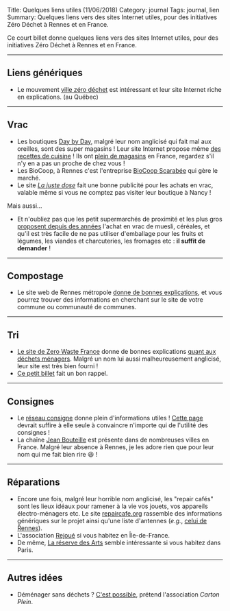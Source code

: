 Title: Quelques liens utiles (11/06/2018)
Category: journal
Tags: journal, lien
Summary: Quelques liens vers des sites Internet utiles, pour des initiatives Zéro Déchet à Rennes et en France.

Ce court billet donne quelques liens vers des sites Internet utiles, pour des initiatives Zéro Déchet à Rennes et en France.

---

## Liens génériques

- Le mouvement [ville zéro déchet](https://villezerodechet.org/) est intéressant et leur site Internet riche en explications. (au Québec)

---

## Vrac

- Les boutiques [Day by Day](http://daybyday-shop.com/), malgré leur nom anglicisé qui fait mal aux oreilles, sont des super magasins ! Leur site Internet propose même [des recettes de cuisine](http://daybyday-shop.com/category/recettes) ! Ils ont [plein de magasins](http://daybyday-shop.com/magasin) en France, regardez s'il n'y en a pas un proche de chez vous !
- Les BioCoop, à Rennes c'est l'entreprise [BioCoop Scarabée](http://scarabee-biocoop.fr/) qui gère le marché.
- Le site [*La juste dose*](http://www.lajustedose.fr/) fait une bonne publicité pour les achats en vrac, valable même si vous ne comptez pas visiter leur boutique à Nancy !

Mais aussi…

- Et n'oubliez pas que les petit supermarchés de proximité et les plus gros [proposent depuis des années](http://www.leparisien.fr/societe/la-vente-en-vrac-debarque-dans-les-supermarches-01-04-2009-461850.php) l'achat en vrac de muesli, céréales, et qu'il est très facile de ne pas utiliser d'emballage pour les fruits et légumes, les viandes et charcuteries, les fromages etc : **il suffit de demander** !

---

## Compostage

- Le site web de Rennes métropole [donne de bonnes explications](http://metropole.rennes.fr/pratique/infos-demarches/dechets-proprete/compostage-broyage-paillage/), et vous pourrez trouver des informations en cherchant sur le site de votre commune ou communauté de communes.

---

## Tri

- [Le site de Zero Waste France](https://www.zerowastefrance.org/fr/) donne de bonnes explications [quant aux déchets ménagers](https://www.zerowastefrance.org/fr/comprendre-les-dechets). Malgré un nom lui aussi malheureusement anglicisé, leur site est très bien fourni !
- [Ce petit billet](https://blog.francetvinfo.fr/ma-vie-zero-dechet/2015/11/04/poubelle-de-tri-vs-poubelle-dordure-menagere-ou-mettre-ses-dechets.html) fait un bon rappel.

---

## Consignes

- Le [réseau consigne](http://www.reseauconsigne.com/) donne plein d'informations utiles ! [Cette page](http://www.reseauconsigne.com/la-consigne/) devrait suffire à elle seule à convaincre n'importe qui de l'utilité des consignes !
- La chaîne [Jean Bouteille](http://www.jeanbouteille.fr/) est présente dans de nombreuses villes en France. Malgré leur absence à Rennes, je les adore rien que pour leur nom qui me fait bien rire :laughing: !

---

## Réparations

- Encore une fois, malgré leur horrible nom anglicisé, les "repair cafés" sont les lieux idéaux pour ramener à la vie vos jouets, vos appareils électro-ménagers etc. Le site [repaircafe.org](https://repaircafe.org/fr/) rassemble des informations génériques sur le projet ainsi qu'une liste d'antennes (*e.g.*, [celui de Rennes](https://repaircafe.org/fr/locations/repair-cafe-de-rennes/)).
- L'association [Rejoué](http://rejoue.asso.fr/) si vous habitez en Île-de-France.
- De même, [La réserve des Arts](http://www.cartonplein.org/) semble intéressante si vous habitez dans Paris.

---

## Autres idées

- Déménager sans déchets ? [C'est possible](http://www.cartonplein.org/), prétend l'association *Carton Plein*.
